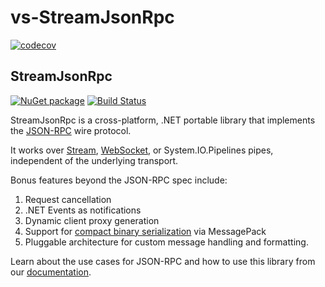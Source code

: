 # vs-StreamJsonRpc

[![codecov](https://codecov.io/gh/Microsoft/vs-streamjsonrpc/branch/main/graph/badge.svg)](https://codecov.io/gh/Microsoft/vs-streamjsonrpc)

## StreamJsonRpc

[![NuGet package](https://img.shields.io/nuget/v/StreamJsonRpc.svg)](https://www.nuget.org/packages/StreamJsonRpc)
[![Build Status](https://dev.azure.com/azure-public/vside/_apis/build/status/vs-streamjsonrpc)](https://dev.azure.com/azure-public/vside/_build/latest?definitionId=13)

StreamJsonRpc is a cross-platform, .NET portable library that implements the
[JSON-RPC][JSONRPC] wire protocol.

It works over [Stream](https://docs.microsoft.com/dotnet/api/system.io.stream), [WebSocket](https://docs.microsoft.com/dotnet/api/system.net.websockets.websocket), or System.IO.Pipelines pipes, independent of the underlying transport.

Bonus features beyond the JSON-RPC spec include:

1. Request cancellation
1. .NET Events as notifications
1. Dynamic client proxy generation
1. Support for [compact binary serialization](doc/extensibility.md) via MessagePack
1. Pluggable architecture for custom message handling and formatting.

Learn about the use cases for JSON-RPC and how to use this library from our [documentation](doc/index.md).

[JSONRPC]: https://www.jsonrpc.org/
